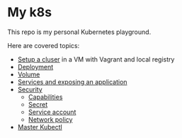 # My k8s

This repo is my personal Kubernetes playground.

Here are covered topics:

- [Setup a cluser](./Setup/README.md) in a VM with Vagrant and local registry 
- [Deployment](./Deployment/basic.md)
- [Volume](./Volumes/fluentd-tutorial.md)
- [Services and exposing an application](./Services/service_deep_dive.md) 
- [Security](./Security/0-capabilities-bis-part1_test.sh)
    - [Capabilities](./Security/0-capabilities-bis-part1_test.sh)
    - [Secret](./Security/1-secret-creation-consumption.md)
    - [Service account](./Security/2-service-account.md)
    - [Network policy](./Security/3-1-network-policy-NoPolicy.md)
- [Master Kubectl](./Master-Kubectl/0-kubectl-run-explained.md)